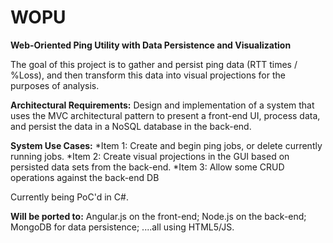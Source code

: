 # WOPU
**Web-Oriented Ping Utility with Data Persistence and Visualization**

The goal of this project is to gather and persist ping data (RTT times / %Loss), and then transform this data into visual projections for the purposes of analysis.

**Architectural Requirements:**
Design and implementation of a system that uses the MVC architectural pattern to present a front-end UI, process data, and persist the data in a NoSQL database in the back-end.


**System Use Cases:**
*Item 1: Create and begin ping jobs, or delete currently running jobs.
*Item 2: Create visual projections in the GUI based on persisted data sets from the back-end.
*Item 3: Allow some CRUD operations against the back-end DB

Currently being PoC'd in C#.

**Will be ported to:**
Angular.js on the front-end;
Node.js on the back-end;
MongoDB for data persistence;
....all using HTML5/JS.


